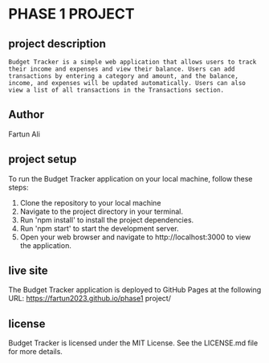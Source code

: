 # PHASE 1 PROJECT

## project description
    Budget Tracker is a simple web application that allows users to track their income and expenses and view their balance. Users can add transactions by entering a category and amount, and the balance, income, and expenses will be updated automatically. Users can also view a list of all transactions in the Transactions section.

## Author
   Fartun Ali

## project setup
  To run the Budget Tracker application on your local machine, follow these steps:

  1. Clone the repository to your local machine
  2. Navigate to the project directory in your terminal.
  3. Run 'npm install' to install the project dependencies.
  4. Run 'npm start' to start the development server.
  5. Open your web browser and navigate to http://localhost:3000 to view the application.

## live site
  The Budget Tracker application is deployed to GitHub Pages at the following URL: https://fartun2023.github.io/phase1 project/

## license
  Budget Tracker is licensed under the MIT License. See the LICENSE.md file for more details.


